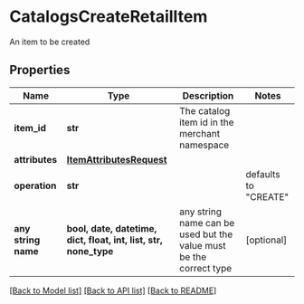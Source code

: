 # CatalogsCreateRetailItem

An item to be created

## Properties
Name | Type | Description | Notes
------------ | ------------- | ------------- | -------------
**item_id** | **str** | The catalog item id in the merchant namespace | 
**attributes** | [**ItemAttributesRequest**](ItemAttributesRequest.md) |  | 
**operation** | **str** |  | defaults to "CREATE"
**any string name** | **bool, date, datetime, dict, float, int, list, str, none_type** | any string name can be used but the value must be the correct type | [optional]

[[Back to Model list]](../README.md#documentation-for-models) [[Back to API list]](../README.md#documentation-for-api-endpoints) [[Back to README]](../README.md)


